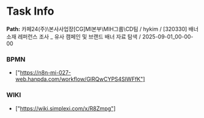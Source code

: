 # Task Info

**Path:** 카페24(주)\본사사업장\[CG]MI본부\MIH그룹\CD팀 / hykim / [320330] 배너 소재 레퍼런스 조사 _ 유사 캠페인 및 브랜드 배너 자료 탐색 / 2025-09-01_00-00-00

### BPMN
- ["https://n8n-mi-027-web.hanpda.com/workflow/GlRQwCYPS4SIWFfK"]

### WIKI
- ["https://wiki.simplexi.com/x/R8Zmpg"]

